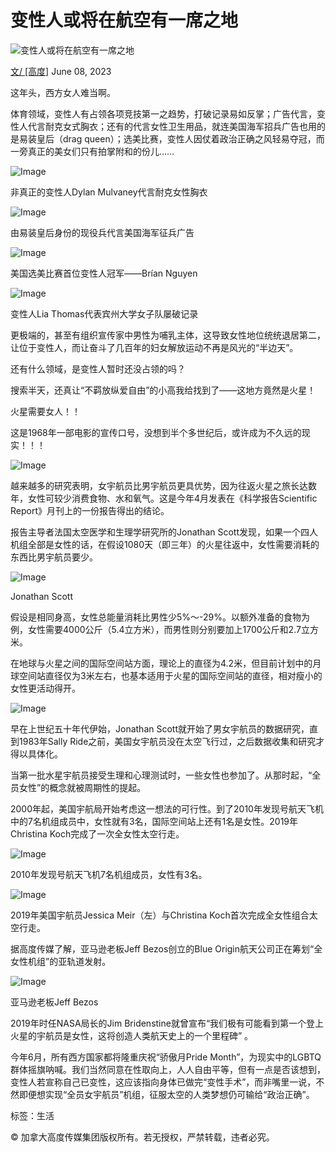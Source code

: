 # 变性人或将在航空有一席之地

![变性人或将在航空有一席之地](/content/images/size/w1600/2023/06/640012.jpg)

[文/ \[高度\]](/author/ads-rise-weekly/) June 08, 2023

这年头，西方女人难当啊。

体育领域，变性人有占领各项竞技第一之趋势，打破记录易如反掌；广告代言，变性人代言耐克女式胸衣；还有的代言女性卫生用品，就连美国海军招兵广告也用的是易装皇后（drag queen）；选美比赛，变性人因仗着政治正确之风轻易夺冠，而一旁真正的美女们只有拍掌附和的份儿……

![Image](https://www.riseweekly.com/content/images/mmbiz0jpg/1E5zeGuwkiaol5EaGOYNiaaRSgUicTFv3ibrCnXVfZRX9iahxKfM75YNeC1kv65cIDJh37QmWIJjdVmNJxU2Wcql3dA/640.jpg)

非真正的变性人Dylan Mulvaney代言耐克女性胸衣

![Image](https://www.riseweekly.com/content/images/mmbiz0png/1E5zeGuwkiaol5EaGOYNiaaRSgUicTFv3ibrX1ia2rcVEgojDiaUC5OibB6XfJI68rMZicGficQIHtn3keeHU3zzJRpRdgg/640.png)

由易装皇后身份的现役兵代言美国海军征兵广告

![Image](https://www.riseweekly.com/content/images/mmbiz0jpg/1E5zeGuwkiaol5EaGOYNiaaRSgUicTFv3ibrHA3UaH0Nriank7Ls5h5ay38sARCSpa894cDib10WomvEPnAluYV3dZBw/640.jpg)

美国选美比赛首位变性人冠军——Brían Nguyen

![Image](https://www.riseweekly.com/content/images/mmbiz0jpg/1E5zeGuwkiaol5EaGOYNiaaRSgUicTFv3ibr22to1VoDF8GiaS69kwuNE4KTLSd51MkpkeuBjUwmyCn2CWFGOyicE47w/640.jpg)

变性人Lia Thomas代表宾州大学女子队屡破记录

更极端的，甚至有组织宣传家中男性为哺乳主体，这导致女性地位统统退居第二，让位于变性人，而让奋斗了几百年的妇女解放运动不再是风光的“半边天”。

还有什么领域，是变性人暂时还没占领的吗？

搜索半天，还真让“不羁放纵爱自由”的小高我给找到了——这地方竟然是火星！

火星需要女人！！

这是1968年一部电影的宣传口号，没想到半个多世纪后，或许成为不久远的现实！！！

![Image](https://www.riseweekly.com/content/images/mmbiz0jpg/1E5zeGuwkiaol5EaGOYNiaaRSgUicTFv3ibraiagbRBQmZ6FE0x2jhNqWQ5DgrXAMrhYfNNf5rGuKq0yvdMN6t607Cg/640.jpg)

越来越多的研究表明，女宇航员比男宇航员更具优势，因为往返火星之旅长达数年，女性可较少消费食物、水和氧气。这是今年4月发表在《科学报告Scientific Report》月刊上的一份报告得出的结论。

报告主导者法国太空医学和生理学研究所的Jonathan Scott发现，如果一个四人机组全部是女性的话，在假设1080天（即三年）的火星往返中，女性需要消耗的东西比男宇航员要少。

![Image](https://www.riseweekly.com/content/images/mmbiz0jpg/1E5zeGuwkiaol5EaGOYNiaaRSgUicTFv3ibraSBpCGFNdkicNTKCaCBjfc9ujNV4ibicFl7xKbial139NiaYltFMZqPWryQ/640.jpg)

Jonathan Scott

假设是相同身高，女性总能量消耗比男性少5%～-29%。以额外准备的食物为例，女性需要4000公斤（5.4立方米），而男性则分别要加上1700公斤和2.7立方米。

在地球与火星之间的国际空间站方面，理论上的直径为4.2米，但目前计划中的月球空间站直径仅为3米左右，也基本适用于火星的国际空间站的直径，相对瘦小的女性更活动得开。

![Image](https://www.riseweekly.com/content/images/mmbiz0jpg/1E5zeGuwkiaol5EaGOYNiaaRSgUicTFv3ibrGVHWzBwyicJvr3bvMy2jtG7f6J3Njffj7jJsIRwx9wR9moXLfcAAcbQ/640.jpg)

早在上世纪五十年代伊始，Jonathan Scott就开始了男女宇航员的数据研究，直到1983年Sally Ride之前，美国女宇航员没在太空飞行过，之后数据收集和研究才得以具体化。

当第一批水星宇航员接受生理和心理测试时，一些女性也参加了。从那时起，“全员女性”的概念就被周期性的提起。

2000年起，美国宇航局开始考虑这一想法的可行性。到了2010年发现号航天飞机中的7名机组成员中，女性就有3名，国际空间站上还有1名是女性。2019年Christina Koch完成了一次全女性太空行走。

![Image](https://www.riseweekly.com/content/images/mmbiz0png/1E5zeGuwkiaol5EaGOYNiaaRSgUicTFv3ibrRwrmxYB6Av51icooHichkQTK3VibOhOT4Dh78ky5Mczcv2KobMHvBCang/640.png)

2010年发现号航天飞机7名机组成员，女性有3名。

![Image](https://www.riseweekly.com/content/images/mmbiz0jpg/1E5zeGuwkiaol5EaGOYNiaaRSgUicTFv3ibrRXfichpcRS9R9m2opZDncnaUTCzwrJUSTfMl3grobzGtEpiaU7gRdaFQ/640.jpg)

2019年美国宇航员Jessica Meir（左）与Christina Koch首次完成全女性组合太空行走。

据高度传媒了解，亚马逊老板Jeff Bezos创立的Blue Origin航天公司正在筹划“全女性机组”的亚轨道发射。

![Image](https://www.riseweekly.com/content/images/mmbiz0jpg/1E5zeGuwkiaol5EaGOYNiaaRSgUicTFv3ibrLXAicGKVv394mO20F2b0ylCdA5Jp1DuibIMcdxI0XDk8qqe3tznKlVKQ/640.jpg)

亚马逊老板Jeff Bezos

2019年时任NASA局长的Jim Bridenstine就曾宣布“我们极有可能看到第一个登上火星的宇航员是女性，这将创造人类航天史上的一个里程碑” 。

今年6月，所有西方国家都将隆重庆祝“骄傲月Pride Month”，为现实中的LGBTQ群体摇旗呐喊。我们当然同意在性取向上，人人自由平等，但有一点是否该想到，变性人若宣称自己已变性，这应该指向身体已做完“变性手术”，而非嘴里一说，不然即便想实现“全员女宇航员”机组，征服太空的人类梦想仍可输给“政治正确”。

标签：生活

© 加拿大高度传媒集团版权所有。若无授权，严禁转载，违者必究。
